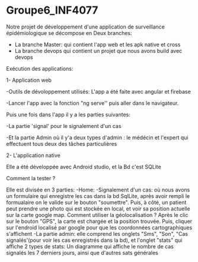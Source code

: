 # Groupe6_INF4077

Notre  projet de développement d'une application de surveillance épidémiologique se décompose en Deux branches:
- La branche Master: qui contient l'app web et les apk native et cross
- La branche devops qui contient un projet que nous avons build avec devops

Exécution des applications:

1- Application web

-Outils de dévoloppement utilisés:
L'app a été faite avec angular et firebase

-Lancer l'app avec la fonction "ng serve'' puis aller dans le navigateur.

Puis une fois dans l'app il y a les parties suivantes:

-La partie 'signal' pour le signalement d'un cas

-Et la partie Admin où il y'a deux types d'admin : le médécin et l'expert qui effectuent tous deux des tâches particulières

2- L'application native

Elle a été développée avec Android studio, et la Bd c'est SQLite

Comment la tester ?

Elle est divisée en 3 parties: 
-Home:
-Signalement d'un cas: où nous avons un formulaire qui enregistre les cas dans la bd SqlLite, après avoir rempli le formualaire on le valide sur le bouton "soumettre".
Puis, à côté, un patient peut prendre une photo qui est stockée en local, et voir sa position actuelle sur la carte google map. 
Comment utiliser la géolocalisation ?
Après le clic sur le bouton "GPS", la carte est chargée et la position trouvée. Puis, cliquer sur l'endroid localisé par google pour que les coordonnées cartographiques s'affichent
-La partie admin: elle comprend les onglets "Sms", "Son", "Cas signalés'(pour voir les cas enregistrés dans la bd), et l'onglet "stats" qui affiche 2 types de stats: Un diagramme qui affiche le nombre de cas signalés les 7 derniers jours, ainsi que d'autres sats générales
